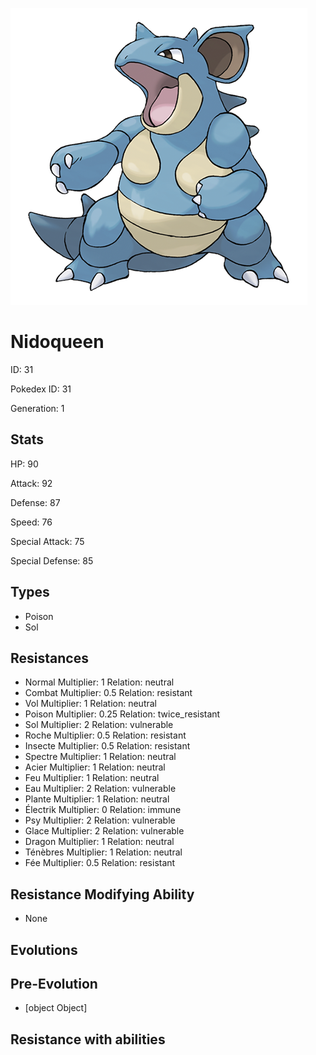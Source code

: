 ![](https://raw.githubusercontent.com/PokeAPI/sprites/master/sprites/pokemon/other/official-artwork/31.png)

# Nidoqueen
ID: 31

Pokedex ID: 31

Generation: 1

## Stats

HP: 90

Attack: 92

Defense: 87

Speed: 76

Special Attack: 75

Special Defense: 85

## Types

- Poison
- Sol
## Resistances

- Normal Multiplier: 1 Relation: neutral
- Combat Multiplier: 0.5 Relation: resistant
- Vol Multiplier: 1 Relation: neutral
- Poison Multiplier: 0.25 Relation: twice_resistant
- Sol Multiplier: 2 Relation: vulnerable
- Roche Multiplier: 0.5 Relation: resistant
- Insecte Multiplier: 0.5 Relation: resistant
- Spectre Multiplier: 1 Relation: neutral
- Acier Multiplier: 1 Relation: neutral
- Feu Multiplier: 1 Relation: neutral
- Eau Multiplier: 2 Relation: vulnerable
- Plante Multiplier: 1 Relation: neutral
- Électrik Multiplier: 0 Relation: immune
- Psy Multiplier: 2 Relation: vulnerable
- Glace Multiplier: 2 Relation: vulnerable
- Dragon Multiplier: 1 Relation: neutral
- Ténèbres Multiplier: 1 Relation: neutral
- Fée Multiplier: 0.5 Relation: resistant
## Resistance Modifying Ability

- None

## Evolutions

## Pre-Evolution

- [object Object]

## Resistance with abilities
